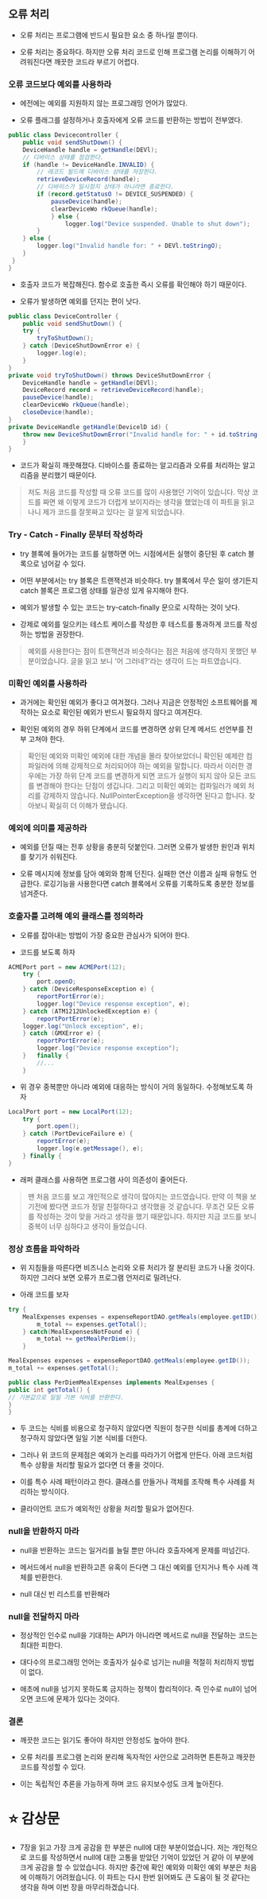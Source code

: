 ## 오류 처리

- 오류 처리는 프로그램에 반드시 필요한 요소 중 하나일 뿐이다.

- 오류 처리는 중요하다. 하지만 오류 처리 코드로 인해 프로그램 논리를 이해하기 어려워진다면 깨끗한 코드라 부르기 어렵다.

### 오류 코드보다 예외를 사용하라

- 에전에는 예외를 지원하지 않는 프로그래밍 언어가 많았다.

- 오류 플래그를 설정하거나 호출자에게 오류 코드를 반환하는 방법이 전부였다.

```java
public class Devicecontroller {
    public void sendShutDown() {
    DeviceHandle handle = getHandle(DEVl);
    // 디바이스 상태를 점검한다.
    if (handle != DeviceHandle.INVALID) {
        // 레코드 필드에 디바이스 상태를 저장한다.
        retrieveDeviceRecord(handle);
        // 디바이스가 일시정지 상태가 아니라면 종료한다.
        if (record.getStatusO != DEVICE_SUSPENDED) {
            pauseDevice(handle);
            clearDeviceWo rkQueue(handle);
            } else {
                logger.log("Device suspended. Unable to shut down");
        }
    } else {
        logger.log("Invalid handle for: " + DEVl.toStringO);
    }
 }
}
```

- 호출자 코드가 복잡해진다. 함수로 호출한 즉시 오류를 확인해야 하기 때문이다.

- 오류가 발생하면 예외를 던지는 편이 낫다.

```java
public class DeviceController {
    public void sendShutDown() {
    try {
        tryToShutDown();
    } catch (DeviceShutDownError e) {
        logger.log(e);
    }
}
private void tryToShutDown() throws DeviceShutDownError {
    DeviceHandle handle = getHandle(DEVl);
    DeviceRecord record = retrieveDeviceRecord(handle);
    pauseDevice(handle);
    clearDeviceWo rkQueue(handle);
    closeDevice(handle);
}
private DeviceHandle getHandle(DevicelD id) {
    throw new DeviceShutDownError("Invalid handle for: " + id.toString());
    }
}
```

- 코드가 확실히 깨끗해졌다. 디바이스를 종료하는 알고리즘과 오류를 처리하는 알고리즘을 분리했기 때문이다.

> 저도 처음 코드를 작성할 때 오류 코드를 많이 사용했던 기억이 있습니다. 막상 코드를 짜면 왜 이렇게 코드가 더럽게 보이지라는 생각을 했었는데 이 파트을 읽고 나니 제가 코드를 잘못짜고 있다는 걸 알게 되었습니다.

### Try - Catch - Finally 문부터 작성하라

- try 블록에 들어가는 코드를 실행하면 어느 시점에서든 실행이 중단된 후 catch 블록으로 넘어갈 수 있다.

- 어떤 부분에서는 try 블록은 트랜잭션과 비슷하다. try 블록에서 무슨 일이 생기든지 catch 블록은 프로그램 상태를 일관성 있게 유지해야 한다.

- 예외가 발생할 수 있는 코드는 try-catch-finally 문으로 시작하는 것이 낫다.

- 강제로 예외를 일으키는 테스트 케이스를 작성한 후 테스트를 통과하게 코드를 작성하는 방법을 권장한다.

> 예외를 사용한다는 점이 트랜잭션과 비슷하다는 점은 처음에 생각하지 못했던 부분이었습니다. 글을 읽고 보니 '어 그러네?'라는 생각이 드는 파트였습니다.

### 미확인 예외를 사용하라

- 과거에는 확인된 예외가 좋다고 여겨졌다. 그러나 지금은 안정적인 소프트웨어를 제작하는 요소로 확인된 예외가 반드시 필요하지 않다고 여겨진다.

- 확인된 예외의 경우 하위 단계에서 코드를 변경하면 상위 단계 메서드 선언부를 전부 고쳐야 한다.

> 확인된 예외와 미확인 예외에 대한 개념을 몰라 찾아보았더니 확인된 예제란 컴파일러에 의해 강제적으로 처리되어야 하는 예외을 말합니다. 따라서 이러한 경우에는 가장 하위 단계 코드를 변경하게 되면 코드가 실행이 되지 않아 모든 코드를 변경해야 한다는 단점이 생깁니다. 그리고 미확인 예외는 컴파일러가 예외 처리를 강제하지 않습니다. NullPointerException을 생각하면 된다고 합니다. 찾아보니 확실히 더 이해가 됐습니다.

### 예외에 의미를 제공하라

- 예외를 던질 때는 전후 상황을 충분히 덧붙인다. 그러면 오류가 발생한 원인과 위치를 찾기가 쉬워진다.

- 오류 메시지에 정보를 담아 예외와 함께 던진다. 실패한 연산 이름과 실패 유형도 언급한다. 로깅기능을 사용한다면 catch 블록에서 오류를 기록하도록 충분한 정보를 넘겨준다.

### 호출자를 고려해 예외 클래스를 정의하라

- 오류를 잡아내는 방법이 가장 중요한 관심사가 되어야 한다.

- 코드를 보도록 하자

```java
ACMEPort port = new ACMEPort(12);
    try {
        port.openO;
    } catch (DeviceResponseException e) {
        reportPortError(e);
        logger.log("Device response exception", e);
    } catch (ATM1212UnlockedException e) {
        reportPortError(e);
    logger.log("Unlock exception", e);
    } catch (GMXError e) {
        reportPortError(e);
        logger.log("Device response exception");
    }   finally {
        //...
    }
```

- 위 경우 중복뿐만 아니라 예외에 대응하는 방식이 거의 동일하다. 수정해보도록 하자

```java
LocalPort port = new LocalPort(12);
    try {
        port.open();
    } catch (PortDeviceFailure e) {
        reportError(e);
        logger.log(e.getMessage(), e);
    } finally {
}
```

- 래퍼 클래스를 사용하면 프로그램 사이 의존성이 줄어든다.

> 맨 처음 코드를 보고 개인적으로 생각이 많아지는 코드였습니다. 만약 이 책을 보기전에 봤다면 코드가 정말 친절하다고 생각했을 것 같습니다. 무조건 모든 오류를 작성하는 것이 맞을 거라고 생각을 했기 때문입니다. 하지만 지금 코드를 보니 중복이 너무 심하다고 생각이 들었습니다.

### 정상 흐름을 파악하라

- 위 지침들을 따른다면 비즈니스 논리와 오류 처리가 잘 분리된 코드가 나올 것이다. 하지만 그러다 보면 오류가 프로그램 언저리로 밀려난다.

- 아래 코드를 보자

```java
try {
    MealExpenses expenses = expenseReportDAO.getMeals(employee.getID());
        m_total += expenses.getTotal();
    } catch(MealExpensesNotFound e) {
        m_total += getMealPerDiem();
    }
```

```java
MealExpenses expenses = expenseReportDAO.getMeals(employee.getID());
m_total += expenses.getTotal();

public class PerDiemMealExpenses implements MealExpenses {
public int getTotal() {
// 기본값으로 일일 기본 식비를 반환한다.
}
}
```

- 두 코드는 식비를 비용으로 청구하지 않았다면 직원이 청구한 식비를 총계에 더하고 청구하지 않았다면 일일 기본 식비를 더한다.

- 그러나 위 코드의 문제점은 예외가 논리를 따라가기 어렵게 만든다. 아래 코드처럼 특수 상황을 처리할 필요가 없다면 더 좋을 것이다.

- 이를 특수 사례 패턴이라고 한다. 클래스를 만들거나 객체를 조작해 특수 사례를 처리하는 방식이다.

- 클라이언트 코드가 예외적인 상황을 처리할 필요가 없어진다.

### null을 반환하지 마라

- null을 반환하는 코드는 일거리를 늘릴 뿐만 아니라 호출자에게 문제를 떠넘긴다.

- 메서드에서 null을 반환하고픈 유혹이 든다면 그 대신 예외를 던지거나 특수 사례 객체를 반환한다.

- null 대신 빈 리스트를 반환해라

### null을 전달하지 마라

- 정상적인 인수로 null을 기대하는 API가 아니라면 메서드로 null을 전달하는 코드는 최대한 피한다.

- 대다수의 프로그래밍 언어는 호출자가 실수로 넘기는 null을 적절히 처리하지 방법이 없다.

- 애초에 null을 넘기지 못하도록 금지하는 정책이 합리적이다. 즉 인수로 null이 넘어오면 코드에 문제가 있다는 것이다.

### 결론

- 깨끗한 코드는 읽기도 좋아야 하지만 안정성도 높아야 한다.

- 오류 처리를 프로그램 논리와 분리해 독자적인 사안으로 고려하면 튼튼하고 깨끗한 코드를 작성할 수 있다.

- 이는 독립적인 추론을 가능하게 하며 코드 유지보수성도 크게 높아진다.

# ⭐ 감상문

- 7장을 읽고 가장 크게 공감을 한 부분은 null에 대한 부분이었습니다. 저는 개인적으로 코드를 작성하면서 null에 대한 고통을 받았던 기억이 있었던 거 같아 이 부분에 크게 공감을 할 수 있었습니다. 하지만 중간에 확인 예외와 미확인 예외 부분은 처음에 이해하기 어려웠습니다. 이 파트는 다시 한번 읽어봐도 큰 도움이 될 것 같다는 생각을 하며 이번 장을 마무리하겠습니다.
